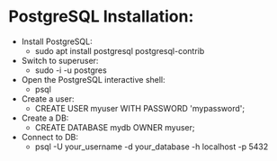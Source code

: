 # PostgreSQL Installation:
- Install PostgreSQL:
    - sudo apt install postgresql postgresql-contrib
- Switch to superuser:
    - sudo -i -u postgres
- Open the PostgreSQL interactive shell:
    - psql
- Create a user:
    - CREATE USER myuser WITH PASSWORD 'mypassword';
- Create a DB:
    - CREATE DATABASE mydb OWNER myuser;
- Connect to DB:
    - psql -U your_username -d your_database -h localhost -p 5432
